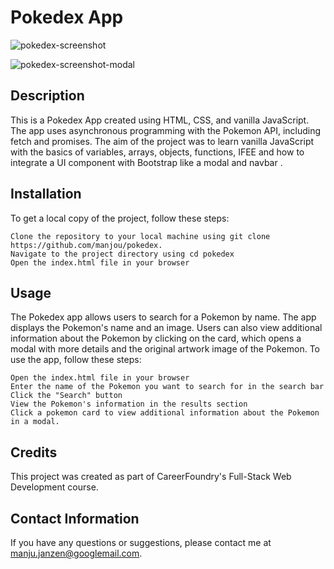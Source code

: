 
# Pokedex App #

![pokedex-screenshot](https://github.com/manjou/pokedex/assets/103428887/11b7bef6-3e17-477d-a2df-f472d95192bb)

![pokedex-screenshot-modal](https://github.com/manjou/pokedex/assets/103428887/10bdae86-c750-46cb-96f7-9644ef5f3090)



## Description ##
This is a Pokedex App created using HTML, CSS, and vanilla JavaScript. The app uses asynchronous programming with the Pokemon API, including fetch and promises. 
The aim of the project was to learn vanilla JavaScript with the basics of variables, arrays, objects, functions, IFEE and how to integrate a UI component with Bootstrap like a modal and navbar
.
## Installation ##
To get a local copy of the project, follow these steps:

    Clone the repository to your local machine using git clone https://github.com/manjou/pokedex.
    Navigate to the project directory using cd pokedex
    Open the index.html file in your browser

## Usage ##
The Pokedex app allows users to search for a Pokemon by name. The app displays the Pokemon's name and an image. Users can also view additional information about the Pokemon by clicking on the card, 
which opens a modal with more details and the original artwork image of the Pokemon. To use the app, follow these steps:

    Open the index.html file in your browser
    Enter the name of the Pokemon you want to search for in the search bar
    Click the "Search" button
    View the Pokemon's information in the results section
    Click a pokemon card to view additional information about the Pokemon in a modal.

## Credits ##
This project was created as part of CareerFoundry's Full-Stack Web Development course.

## Contact Information ##
If you have any questions or suggestions, please contact me at manju.janzen@googlemail.com.

